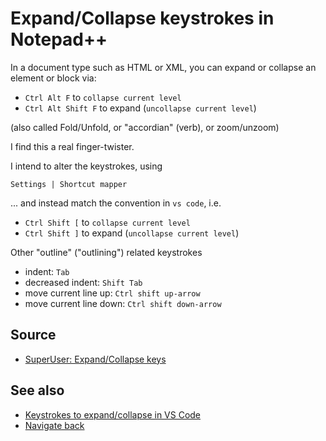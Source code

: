 ﻿# Expand/Collapse keystrokes in Notepad++In a document type such as HTML or XML, you can expand or collapse an element or block via:- `Ctrl Alt F` to `collapse current level`- `Ctrl Alt Shift F` to expand (`uncollapse current level`)(also called Fold/Unfold, or "accordian" (verb), or zoom/unzoom)I find this a real finger-twister.I intend to alter the keystrokes, using	Settings | Shortcut mapper... and instead match the convention in `vs code`, i.e.- `Ctrl Shift [`  to `collapse current level`- `Ctrl Shift ]`  to expand (`uncollapse current level`)Other "outline" ("outlining") related keystrokes- indent: `Tab`- decreased indent: `Shift Tab`- move current line up: `Ctrl shift up-arrow`- move current line down: `Ctrl shift down-arrow`## Source* [SuperUser: Expand/Collapse keys](https://superuser.com/questions/647097/notepad-expand-collapse-block-with-keyboard)## See also* [Keystrokes to expand/collapse in VS Code](../vs_code/keystrokes_expand_collapse.md)* [Navigate back](navigate_back.md)